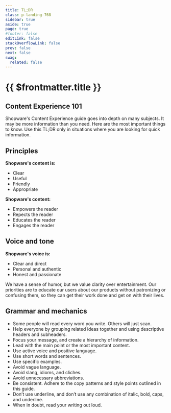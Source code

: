 ```yaml
---
title: TL;DR
class: p-landing-768
sidebar: true
aside: true
page: true
#footer: false
editLink: false
stackOverflowLink: false
prev: false
next: false
swag:
  related: false
---
```


<script setup>
import LearnMore from "../../components/banner/LearnMore.vue";
</script>

# {{ $frontmatter.title }} 

## Content Experience 101
Shopware's Content Experience guide goes into depth on many subjects. It may be more information than you need. Here are the most important things to know. Use this TL;DR only in situations where you are looking for quick information.

## Principles

**Shopware's content is:**

- Clear
- Useful
- Friendly
- Appropriate

**Shopware's content:**

- Empowers the reader
- Repects the reader
- Educates the reader
- Engages the reader

## Voice and tone

**Shopware's voice is:**

- Clear and direct
- Personal and authentic
- Honest and passionate

We have a sense of humor, but we value clarity over entertainment.
Our priorities are to educate our users about our products without patronizing or confusing them, so they can get their work done and get on with their lives.

<LearnMore
    title="Tone of voice"
    copy="Everything you need to know to about Shopware's tone of voice."
    btnlabel="Learn more"
    page="https://brand.shopware.com/d/4sqe4JPrMHUU/tone-of-voice-basic#/intro/introduction"
    target="_blank"
/>


## Grammar and mechanics

- Some people will read every word you write. Others will just scan.
- Help everyone by grouping related ideas together and using descriptive headers and subheaders.
- Focus your message, and create a hierarchy of information.
- Lead with the main point or the most important content.
- Use active voice and positive language.
- Use short words and sentences.
- Use specific examples.
- Avoid vague language.
- Avoid slang, idioms, and cliches.
- Avoid unnecessary abbreviations.
- Be consistent. Adhere to the copy patterns and style points outlined in this guide.
- Don’t use underline, and don’t use any combination of italic, bold, caps, and underline.
- When in doubt, read your writing out loud.